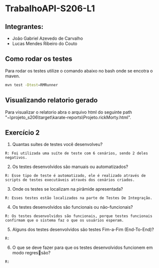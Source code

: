 # TrabalhoAPI-S206-L1

## Integrantes:
  - João Gabriel Azevedo de Carvalho
  - Lucas Mendes Ribeiro do Couto
## Como rodar os testes
Para rodar os testes utilize o comando abaixo no bash onde se encotra o maven.
```bash
mvn test -Dtest=RMRunner
```
## Visualizando relatorio gerado
Para visualizar o relatorio abra o arquivo html do seguinte path "~\projeto_s206\target\karate-reports\Projeto.rickMorty.html".

## Exercício 2
  1) Quantas suítes de testes você desenvolveu?
     
    R: Foi utilizada uma suíte de teste com 6 cenários, sendo 2 deles negativos. 
  2) Os testes desenvolvidos são manuais ou automatizados?

    R: Esse tipo de teste é automatizado, ele é realizado através de scripts de testes executáveis através dos cenários criados.
  3) Onde os testes se localizam na pirâmide apresentada?

    R: Esses testes estão localizados na parte de Testes De Integração.
  4) Os testes desenvolvidos são funcionais ou não-funcionais?

    R: Os testes desenvolvidos são funcionais, porque testes funcionais confirmam que o sistema faz o que os usuários esperam.
  5) Alguns dos testes desenvolvidos são testes Fim-a-Fim (End-To-End)?

    R:
  6) O que se deve fazer para que os testes desenvolvidos funcionem em modo regressão?
      
    R:


